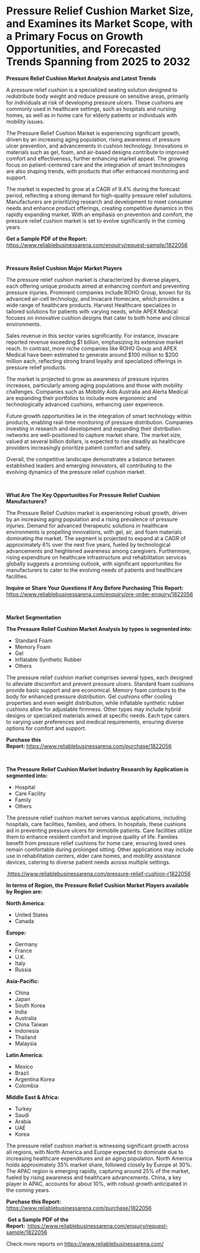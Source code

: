 <p><h1>Pressure Relief Cushion Market Size, and Examines its Market Scope, with a Primary Focus on Growth Opportunities, and Forecasted Trends Spanning from 2025 to 2032</h1></p><p><strong>Pressure Relief Cushion Market Analysis and Latest Trends</strong></p>
<p><p>A pressure relief cushion is a specialized seating solution designed to redistribute body weight and reduce pressure on sensitive areas, primarily for individuals at risk of developing pressure ulcers. These cushions are commonly used in healthcare settings, such as hospitals and nursing homes, as well as in home care for elderly patients or individuals with mobility issues. </p><p>The Pressure Relief Cushion Market is experiencing significant growth, driven by an increasing aging population, rising awareness of pressure ulcer prevention, and advancements in cushion technology. Innovations in materials such as gel, foam, and air-based designs contribute to improved comfort and effectiveness, further enhancing market appeal. The growing focus on patient-centered care and the integration of smart technologies are also shaping trends, with products that offer enhanced monitoring and support. </p><p>The market is expected to grow at a CAGR of 9.4% during the forecast period, reflecting a strong demand for high-quality pressure relief solutions. Manufacturers are prioritizing research and development to meet consumer needs and enhance product offerings, creating competitive dynamics in this rapidly expanding market. With an emphasis on prevention and comfort, the pressure relief cushion market is set to evolve significantly in the coming years.</p></p>
<p><strong>Get a Sample PDF of the Report:&nbsp;</strong> <a href="https://www.reliablebusinessarena.com/enquiry/request-sample/1822056?utm_campaign=3526&utm_medium=2&utm_source=Github&utm_content=ia&utm_term=04042025&utm_id=pressure-relief-cushion">https://www.reliablebusinessarena.com/enquiry/request-sample/1822056</a></p>
<p>&nbsp;</p>
<p><strong>Pressure Relief Cushion Major Market Players</strong></p>
<p><p>The pressure relief cushion market is characterized by diverse players, each offering unique products aimed at enhancing comfort and preventing pressure injuries. Prominent companies include ROHO Group, known for its advanced air-cell technology, and Invacare Homecare, which provides a wide range of healthcare products. Harvest Healthcare specializes in tailored solutions for patients with varying needs, while APEX Medical focuses on innovative cushion designs that cater to both home and clinical environments.</p><p>Sales revenue in this sector varies significantly. For instance, Invacare reported revenue exceeding $1 billion, emphasizing its extensive market reach. In contrast, more niche companies like ROHO Group and APEX Medical have been estimated to generate around $100 million to $200 million each, reflecting strong brand loyalty and specialized offerings in pressure relief products.</p><p>The market is projected to grow as awareness of pressure injuries increases, particularly among aging populations and those with mobility challenges. Companies such as Mobility Aids Australia and Alerta Medical are expanding their portfolios to include more ergonomic and technologically advanced cushions, enhancing user experience.</p><p>Future growth opportunities lie in the integration of smart technology within products, enabling real-time monitoring of pressure distribution. Companies investing in research and development and expanding their distribution networks are well-positioned to capture market share. The market size, valued at several billion dollars, is expected to rise steadily as healthcare providers increasingly prioritize patient comfort and safety.</p><p>Overall, the competitive landscape demonstrates a balance between established leaders and emerging innovators, all contributing to the evolving dynamics of the pressure relief cushion market.</p></p>
<p>&nbsp;</p>
<p><strong>What Are The Key Opportunities For Pressure Relief Cushion Manufacturers?</strong></p>
<p><p>The Pressure Relief Cushion market is experiencing robust growth, driven by an increasing aging population and a rising prevalence of pressure injuries. Demand for advanced therapeutic solutions in healthcare environments is propelling innovations, with gel, air, and foam materials dominating the market. The segment is projected to expand at a CAGR of approximately 6% over the next five years, fueled by technological advancements and heightened awareness among caregivers. Furthermore, rising expenditure on healthcare infrastructure and rehabilitation services globally suggests a promising outlook, with significant opportunities for manufacturers to cater to the evolving needs of patients and healthcare facilities.</p></p>
<p><strong>Inquire or Share Your Questions If Any Before Purchasing This Report:</strong> <a href="https://www.reliablebusinessarena.com/enquiry/pre-order-enquiry/1822056?utm_campaign=3526&utm_medium=2&utm_source=Github&utm_content=ia&utm_term=04042025&utm_id=pressure-relief-cushion">https://www.reliablebusinessarena.com/enquiry/pre-order-enquiry/1822056</a></p>
<p>&nbsp;</p>
<p><strong>Market Segmentation</strong></p>
<p><strong>The Pressure Relief Cushion Market Analysis by types is segmented into:</strong></p>
<p><ul><li>Standard Foam</li><li>Memory Foam</li><li>Gel</li><li>Inflatable Synthetic Rubber</li><li>Others</li></ul></p>
<p><p>The pressure relief cushion market comprises several types, each designed to alleviate discomfort and prevent pressure ulcers. Standard foam cushions provide basic support and are economical. Memory foam contours to the body for enhanced pressure distribution. Gel cushions offer cooling properties and even weight distribution, while inflatable synthetic rubber cushions allow for adjustable firmness. Other types may include hybrid designs or specialized materials aimed at specific needs. Each type caters to varying user preferences and medical requirements, ensuring diverse options for comfort and support.</p></p>
<p><strong>Purchase this Report:&nbsp;</strong><a href="https://www.reliablebusinessarena.com/purchase/1822056?utm_campaign=3526&utm_medium=2&utm_source=Github&utm_content=ia&utm_term=04042025&utm_id=pressure-relief-cushion">https://www.reliablebusinessarena.com/purchase/1822056</a></p>
<p>&nbsp;</p>
<p><strong>The Pressure Relief Cushion Market Industry Research by Application is segmented into:</strong></p>
<p><ul><li>Hospital</li><li>Care Facility</li><li>Family</li><li>Others</li></ul></p>
<p><p>The pressure relief cushion market serves various applications, including hospitals, care facilities, families, and others. In hospitals, these cushions aid in preventing pressure ulcers for immobile patients. Care facilities utilize them to enhance resident comfort and improve quality of life. Families benefit from pressure relief cushions for home care, ensuring loved ones remain comfortable during prolonged sitting. Other applications may include use in rehabilitation centers, elder care homes, and mobility assistance devices, catering to diverse patient needs across multiple settings.</p></p>
<p><a href="https://www.reliablebusinessarena.com/pressure-relief-cushion-r1822056?utm_campaign=3526&utm_medium=2&utm_source=Github&utm_content=ia&utm_term=04042025&utm_id=pressure-relief-cushion">&nbsp;https://www.reliablebusinessarena.com/pressure-relief-cushion-r1822056</a></p>
<p><strong>In terms of Region, the Pressure Relief Cushion Market Players available by Region are:</strong></p>
<p>
    <p> <strong> North America: </strong>
        <ul>
            <li>United States</li>
            <li>Canada</li>
        </ul>
        </p> 
    <p> <strong> Europe: </strong>
        <ul>
            <li>Germany</li>
            <li>France</li>
            <li>U.K.</li>
            <li>Italy</li>
            <li>Russia</li>
        </ul>
        </p> 
    <p> <strong> Asia-Pacific: </strong>
        <ul>
            <li>China</li>
            <li>Japan</li>
            <li>South Korea</li>
            <li>India</li>
            <li>Australia</li>
            <li>China Taiwan</li>
            <li>Indonesia</li>
            <li>Thailand</li>
            <li>Malaysia</li>
        </ul>
        </p> 
    <p> <strong> Latin America: </strong>
        <ul>
            <li>Mexico</li>
            <li>Brazil</li>
            <li>Argentina Korea</li>
            <li>Colombia</li>
        </ul>
        </p> 
    <p> <strong> Middle East & Africa: </strong>
        <ul>
            <li>Turkey</li>
            <li>Saudi</li>
            <li>Arabia</li>
            <li>UAE</li>
            <li>Korea</li>
        </ul>
    </p>
    </p>
<p><p>The pressure relief cushion market is witnessing significant growth across all regions, with North America and Europe expected to dominate due to increasing healthcare expenditures and an aging population. North America holds approximately 35% market share, followed closely by Europe at 30%. The APAC region is emerging rapidly, capturing around 25% of the market, fueled by rising awareness and healthcare advancements. China, a key player in APAC, accounts for about 10%, with robust growth anticipated in the coming years.</p></p>
<p><strong>Purchase this Report: </strong><a href="https://www.reliablebusinessarena.com/purchase/1822056?utm_campaign=3526&utm_medium=2&utm_source=Github&utm_content=ia&utm_term=04042025&utm_id=pressure-relief-cushion">https://www.reliablebusinessarena.com/purchase/1822056</a></p>
<p>&nbsp;<strong>Get a Sample PDF of the Report:&nbsp;&nbsp;</strong><a href="https://www.reliablebusinessarena.com/enquiry/request-sample/1822056?utm_campaign=3526&utm_medium=2&utm_source=Github&utm_content=ia&utm_term=04042025&utm_id=pressure-relief-cushion">https://www.reliablebusinessarena.com/enquiry/request-sample/1822056</a></p>
<p><strong></strong></p>
<p>Check more reports on <a href="https://www.reliablebusinessarena.com/?utm_campaign=3526&utm_medium=2&utm_source=Github&utm_content=ia&utm_term=04042025&utm_id=pressure-relief-cushion">https://www.reliablebusinessarena.com/</a></p>